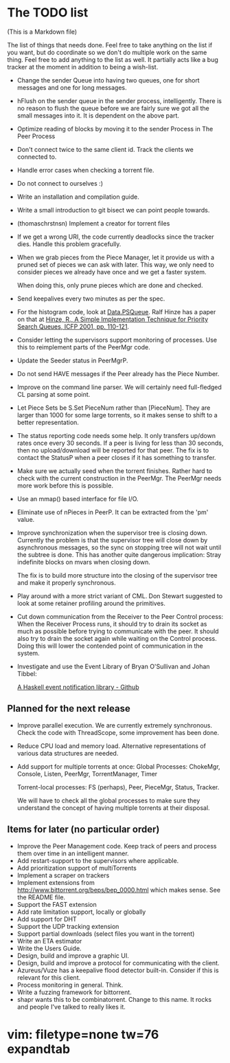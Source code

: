 The TODO list
=============

(This is a Markdown file)

The list of things that needs done. Feel free to take anything on the
list if you want, but do coordinate so we don't do multiple work on
the same thing. Feel free to add anything to the list as well. It
partially acts like a bug tracker at the moment in addition to being a
wish-list.

   - Change the sender Queue into having two queues, one for short
     messages and one for long messages.
   - hFlush on the sender queue in the sender process, intelligently.
     There is no reason to flush the queue before we are fairly sure
     we got all the small messages into it. It is dependent on the
     above part.
   - Optimize reading of blocks by moving it to the sender Process in
     The Peer Process
   - Don't connect twice to the same client id. Track the clients we
     connected to.
   - Handle error cases when checking a torrent file.
   - Do not connect to ourselves :)
   - Write an installation and compilation guide.
   - Write a small introduction to git bisect we can point people towards.
   - (thomaschrstnsn) Implement a creator for torrent files
   - If we get a wrong URI, the code currently deadlocks since the tracker
     dies. Handle this problem gracefully.
   - When we grab pieces from the Piece Manager, let it provide us with a
     pruned set of pieces we can ask with later. This way, we only need to
     consider pieces we already have once and we get a faster system.

     When doing this, only prune pieces which are done and checked.
   - Send keepalives every two minutes as per the spec.
   - For the histogram code, look at
     [Data.PSQueue](http://hackage.haskell.org/packages/archive/PSQueue/1.1/doc/html/Data-PSQueue.html). Ralf
      Hinze has a paper on that at [Hinze, R., A Simple Implementation
     Technique for Priority Search Queues, ICFP 2001, pp. 110-121](http://citeseer.ist.psu.edu/hinze01simple.html).
   - Consider letting the supervisors support monitoring of processes. Use this to reimplement parts
     of the PeerMgr code.
   - Update the Seeder status in PeerMgrP.
   - Do not send HAVE messages if the Peer already has the Piece Number.
   - Improve on the command line parser. We will certainly need full-fledged
     CL parsing at some point.
   - Let Piece Sets be S.Set PieceNum rather than [PieceNum]. They are
     larger than 1000 for some large torrents, so it makes sense to shift to
     a better representation.
   - The status reporting code needs some help. It only transfers up/down
     rates once every 30 seconds. If a peer is living for less than 30
     seconds, then no upload/download will be reported for that peer. The
     fix is to contact the StatusP when a peer closes if it has something to
     transfer.
   - Make sure we actually seed when the torrent finishes.
     Rather hard to check with the current construction in the PeerMgr. The
     PeerMgr needs more work before this is possible.
   - Use an mmap() based interface for file I/O.
   - Eliminate use of nPieces in PeerP. It can be extracted from the 'pm'
     value.
   - Improve synchronization when the supervisor tree is closing down.
     Currently the problem is that the supervisor tree will close down by
     asynchronous messages, so the sync on stopping tree will not wait until
     the subtree is done. This has another quite dangerous implication:
     Stray indefinite blocks on mvars when closing down.

     The fix is to build more structure into the closing of the supervisor
     tree and make it properly synchronous.
   - Play around with a more strict variant of CML. Don Stewart suggested to
     look at some retainer profiling around the primitives.
   - Cut down communication from the Receiver to the Peer Control process:
     When the Receiver Process runs, it should try to drain its socket as
     much as possible before trying to communicate with the peer. It should
     also try to drain the socket again while waiting on the Control
     process. Doing this will lower the contended point of communication in
     the system.
   - Investigate and use the Event Library of Bryan O'Sullivan and Johan
     Tibbel:

     [A Haskell event notification library - Github](http://github.com/tibbe/event)

Planned for the next release
----------------------------

   - Improve parallel execution. We are currently extremely synchronous.
     Check the code with ThreadScope, some improvement has been done.
   - Reduce CPU load and memory load. Alternative representations of various
     data structures are needed.
   - Add support for multiple torrents at once:
        Global Processes:
            ChokeMgr,
            Console,
            Listen,
            PeerMgr,
            TorrentManager,
            Timer

        Torrent-local processes:
            FS (perhaps),
            Peer,
            PieceMgr,
            Status,
            Tracker.

     We will have to check all the global processes to make sure they
     understand the concept of having multiple torrents at their disposal.


Items for later (no particular order)
-------------------------------------

   - Improve the Peer Management code. Keep track of peers and process them
     over time in an intelligent manner.
   - Add restart-support to the supervisors where applicable.
   - Add prioritization support of multiTorrents
   - Implement a scraper on trackers
   - Implement extensions from http://www.bittorrent.org/beps/bep_0000.html
     which makes sense. See the README file.
   - Support the FAST extension
   - Add rate limitation support, locally or globally
   - Add support for DHT
   - Support the UDP tracking extension
   - Support partial downloads (select files you want in the torrent)
   - Write an ETA estimator
   - Write the Users Guide.
   - Design, build and improve a graphic UI.
   - Design, build and improve a protocol for communicating with the client.
   - Azureus/Vuze has a keepalive flood detector built-in. Consider if this
     is relevant for this client.
   - Process monitoring in general. Think.
   - Write a fuzzing framework for bittorrent.
   - shapr wants this to be combinatorrent. Change to this name. It rocks
     and people I've talked to really likes it.

# vim: filetype=none tw=76 expandtab
